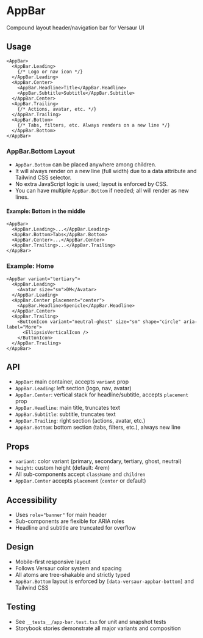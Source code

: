# AppBar

Compound layout header/navigation bar for Versaur UI

## Usage

```tsx
<AppBar>
  <AppBar.Leading>
    {/* Logo or nav icon */}
  </AppBar.Leading>
  <AppBar.Center>
    <AppBar.Headline>Title</AppBar.Headline>
    <AppBar.Subtitle>Subtitle</AppBar.Subtitle>
  </AppBar.Center>
  <AppBar.Trailing>
    {/* Actions, avatar, etc. */}
  </AppBar.Trailing>
  <AppBar.Bottom>
    {/* Tabs, filters, etc. Always renders on a new line */}
  </AppBar.Bottom>
</AppBar>
```

### AppBar.Bottom Layout

- `AppBar.Bottom` can be placed anywhere among children.
- It will always render on a new line (full width) due to a data attribute and Tailwind CSS selector.
- No extra JavaScript logic is used; layout is enforced by CSS.
- You can have multiple `AppBar.Bottom` if needed; all will render as new lines.

#### Example: Bottom in the middle
```tsx
<AppBar>
  <AppBar.Leading>...</AppBar.Leading>
  <AppBar.Bottom>Tabs</AppBar.Bottom>
  <AppBar.Center>...</AppBar.Center>
  <AppBar.Trailing>...</AppBar.Trailing>
</AppBar>
```

### Example: Home
```tsx
<AppBar variant="tertiary">
  <AppBar.Leading>
    <Avatar size="sm">DM</Avatar>
  </AppBar.Leading>
  <AppBar.Center placement="center">
    <AppBar.Headline>Spenicle</AppBar.Headline>
  </AppBar.Center>
  <AppBar.Trailing>
    <ButtonIcon variant="neutral-ghost" size="sm" shape="circle" aria-label="More">
      <EllipsisVerticalIcon />
    </ButtonIcon>
  </AppBar.Trailing>
</AppBar>
```

## API
- `AppBar`: main container, accepts `variant` prop
- `AppBar.Leading`: left section (logo, nav, avatar)
- `AppBar.Center`: vertical stack for headline/subtitle, accepts `placement` prop
- `AppBar.Headline`: main title, truncates text
- `AppBar.Subtitle`: subtitle, truncates text
- `AppBar.Trailing`: right section (actions, avatar, etc.)
- `AppBar.Bottom`: bottom section (tabs, filters, etc.), always new line

## Props
- `variant`: color variant (primary, secondary, tertiary, ghost, neutral)
- `height`: custom height (default: 4rem)
- All sub-components accept `className` and `children`
- `AppBar.Center` accepts `placement` (`center` or default)

## Accessibility
- Uses `role="banner"` for main header
- Sub-components are flexible for ARIA roles
- Headline and subtitle are truncated for overflow

## Design
- Mobile-first responsive layout
- Follows Versaur color system and spacing
- All atoms are tree-shakable and strictly typed
- `AppBar.Bottom` layout is enforced by `[data-versaur-appbar-bottom]` and Tailwind CSS

## Testing
- See `__tests__/app-bar.test.tsx` for unit and snapshot tests
- Storybook stories demonstrate all major variants and composition
